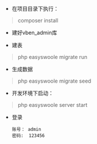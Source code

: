 
- 在项目目录下执行：

>composer install

- 建好vben_admin库

- 建表
> php easyswoole migrate run

- 生成数据
> php easyswoole migrate seed
    
- 开发环境下启动：

>php easyswoole server start

- 登录

      账号： admin
      密码:  123456
